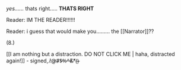 *yes......* thats right..... **THATS RIGHT**

Reader: IM THE READER!!!!!!

Reader: i guess that would make you......... the [[Narrator]]??

(8.)











































































































[[I am nothing but a distraction. DO NOT CLICK ME | haha, distracted again!]] - signed,  !̷@̷#̷$̶%̵^̶&̸*̸(̴)̴